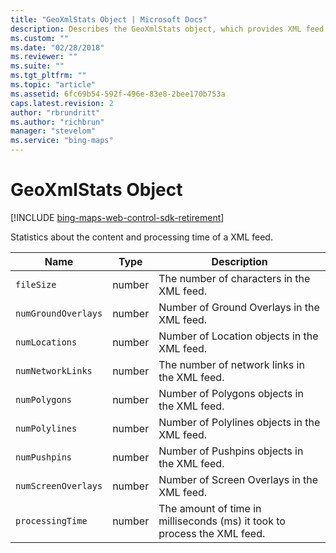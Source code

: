 ```yaml
---
title: "GeoXmlStats Object | Microsoft Docs"
description: Describes the GeoXmlStats object, which provides XML feed statistics, with a description of each XML feed statistic such as the number of characters, ground overlays, location, polygon, polyline and pushpin objects in the XML feed.
ms.custom: ""
ms.date: "02/28/2018"
ms.reviewer: ""
ms.suite: ""
ms.tgt_pltfrm: ""
ms.topic: "article"
ms.assetid: 6fc69b54-592f-496e-83e8-2bee170b753a
caps.latest.revision: 2
author: "rbrundritt"
ms.author: "richbrun"
manager: "stevelom"
ms.service: "bing-maps"
---
```


# GeoXmlStats Object

[!INCLUDE [bing-maps-web-control-sdk-retirement](../../../includes/bing-maps-web-control-sdk-retirement.md)]

Statistics about the content and processing time of a XML feed.

| Name                | Type   | Description                                                              |
|---------------------|--------|--------------------------------------------------------------------------|
| `fileSize`          | number | The number of characters in the XML feed.                                |
| `numGroundOverlays` | number | Number of Ground Overlays in the XML feed.                               |
| `numLocations`      | number | Number of Location objects in the XML feed.                              |
| `numNetworkLinks`   | number | The number of network links in the XML feed.                             |
| `numPolygons`       | number | Number of Polygons objects in the XML feed.                              |
| `numPolylines`      | number | Number of Polylines objects in the XML feed.                             |
| `numPushpins`       | number | Number of Pushpins objects in the XML feed.                              |
| `numScreenOverlays` | number | Number of Screen Overlays in the XML feed.                               |
| `processingTime`    | number | The amount of time in milliseconds (ms) it took to process the XML feed. |
